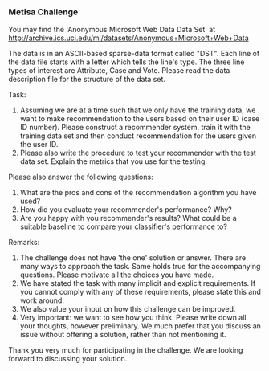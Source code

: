 ### Metisa Challenge

You may find the 'Anonymous Microsoft Web Data Data Set' at http://archive.ics.uci.edu/ml/datasets/Anonymous+Microsoft+Web+Data

The data is in an ASCII-based sparse-data format called "DST". Each line of the data file starts with a letter which tells the line's type. The three line types of interest are Attribute, Case and Vote. Please read the data description file for the structure of the data set.

Task:
1. Assuming we are at a time such that we only have the training data, we want to make recommendation to the users based on their user ID (case ID number). Please construct a recommender system, train it with the training data set and then conduct recommendation for the users given the user ID.
2. Please also write the procedure to test your recommender with the test data set. Explain the metrics that you use for the testing.

Please also answer the following questions:
1. What are the pros and cons of the recommendation algorithm you have used?
2. How did you evaluate your recommender's performance? Why?
3. Are you happy with you recommender's results? What could be a suitable baseline to compare your classifier's performance to?

Remarks:
1. The challenge does not have 'the one' solution or answer. There are many ways to approach the task. Same holds true for the accompanying questions. Please motivate all the choices you have made.
2. We have stated the task with many implicit and explicit requirements. If you cannot comply with any of these requirements, please state this and work around.
3. We also value your input on how this challenge can be improved.
4. Very important: we want to see how you think. Please write down all your thoughts, however preliminary. We much prefer that you discuss an issue without offering a solution, rather than not mentioning it.

Thank you very much for participating in the challenge. We are looking forward to discussing your solution.